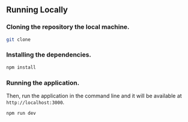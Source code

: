 ## Running Locally

### Cloning the repository the local machine.

```bash
git clone
```

### Installing the dependencies.

```bash
npm install
```
### Running the application.

Then, run the application in the command line and it will be available at `http://localhost:3000`.

```bash
npm run dev
```
